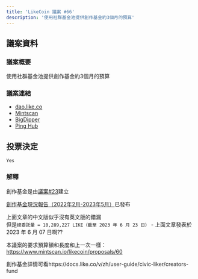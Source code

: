 ```yaml
---
title: 'LikeCoin 議案 #66'
description: '使用社群基金池提供創作基金約3個月的預算'
---
```


## 議案資料

### 議案概要
使用社群基金池提供創作基金約3個月的預算

### 議案連結
- [dao.like.co](https://dao.like.co/proposals/66)
- [Mintscan](https://www.mintscan.io/likecoin/proposals/66)
- [BigDipper](https://bigdipper.live/likecoin/proposals/66)
- [Ping Hub](https://ping.pub/likecoin/gov/66)


## 投票決定
`Yes`

### 解釋
創作基金是由[議案#23](https://www.mintscan.io/likecoin/proposals/23)建立

[創作基金現況報告（2022年2月-2023年5月）](https://blog.like.co/zh/%E5%89%B5%E4%BD%9C%E5%9F%BA%E9%87%91%E7%8F%BE%E6%B3%81%E5%A0%B1%E5%91%8A%EF%BC%882022%E5%B9%B42%E6%9C%88-2023%E5%B9%B45%E6%9C%88%EF%BC%89/)已發布

上面文章的中文版似乎沒有英文版的錯漏  
但是`總委託量 = 10,289,227 LIKE（截至 2023 年 6 月 23 日）` - 上面文章發表於 2023 年 6 月 07 日啊??

本議案的要求預算額和長度和上一次一樣：https://www.mintscan.io/likecoin/proposals/60

創作基金詳情可看https://docs.like.co/v/zh/user-guide/civic-liker/creators-fund
